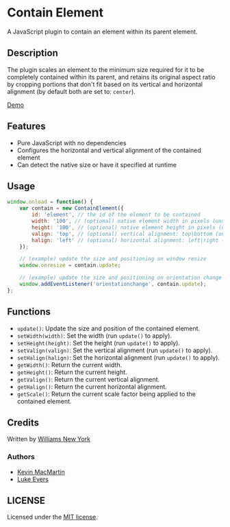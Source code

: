 # Contain Element

A JavaScript plugin to contain an element within its parent element.

## Description

The plugin scales an element to the minimum size required for it to be completely contained within its parent, and retains its original aspect ratio by cropping portions that don't fit based on its vertical and horizontal alignment (by default both are set to: `center`).

[Demo](http://williamsny.github.io/contain-element/)

## Features

* Pure JavaScript with no dependencies
* Configures the horizontal and vertical alignment of the contained element
* Can detect the native size or have it specified at runtime

## Usage

```javascript
window.onload = function() {
    var contain = new ContainElement({
        id: 'element', // the id of the element to be contained
        width: '100', // (optional) native element width in pixels (unset: detected element width)
        height: '100', // (optional) native element height in pixels (unset: detected element height)
        valign: 'top', // (optional) vertical alignment: top|bottom (unset: center)
        halign: 'left' // (optional) horizontal alignment: left|right (unset: center)
    });

    // (example) update the size and positioning on window resize
    window.onresize = contain.update;

    // (example) update the size and positioning on orientation change
    window.addEventListener('orientationchange', contain.update);
};
```

## Functions

* `update()`: Update the size and position of the contained element.
* `setWidth(width)`: Set the width (run `update()` to apply).
* `setHeight(height)`: Set the height (run `update()` to apply).
* `setValign(valign)`: Set the vertical alignment (run `update()` to apply).
* `setHalign(halign)`: Set the horizontal alignment (run `update()` to apply).
* `getWidth()`: Return the current width.
* `getHeight()`: Return the current height.
* `getValign()`: Return the current vertical alignment.
* `getHalign()`: Return the current horizontal alignment.
* `getScale()`: Return the current scale factor being applied to the contained element.

## Credits

Written by [Williams New York](http://williamsnewyork.com)

### Authors

* [Kevin MacMartin](https://github.com/prurigro/)
* [Luke Evers](https://github.com/lukevers/)

## LICENSE

Licensed under the [MIT license](http://opensource.org/licenses/MIT).

